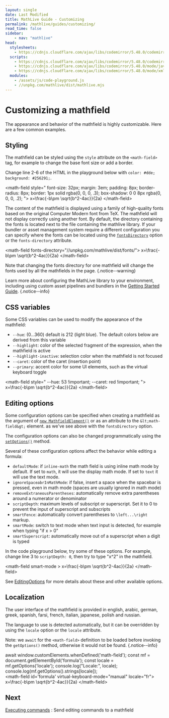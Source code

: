 ```yaml
---
layout: single
date: Last Modified
title: MathLive Guide - Customizing
permalink: /mathlive/guides/customizing/
read_time: false
sidebar:
    - nav: "mathlive"
head:
  stylesheets:
    - https://cdnjs.cloudflare.com/ajax/libs/codemirror/5.48.0/codemirror.min.css
  scripts:
    - https://cdnjs.cloudflare.com/ajax/libs/codemirror/5.48.0/codemirror.min.js
    - https://cdnjs.cloudflare.com/ajax/libs/codemirror/5.48.0/mode/javascript/javascript.min.js
    - https://cdnjs.cloudflare.com/ajax/libs/codemirror/5.48.0/mode/xml/xml.min.js
  modules:
    - /assets/js/code-playground.js
    - //unpkg.com/mathlive/dist/mathlive.mjs
---
```

<script>
    moduleMap = {
        mathlive: "//unpkg.com/mathlive/dist/mathlive.mjs",
        "html-to-image": "///assets/js/html-to-image.js",
    };
</script>

# Customizing a mathfield

The appearance and behavior of the mathfield is highly customizable. Here are a few common examples.

## Styling

The mathfield can be styled using the `style` attribute on the `<math-field>` tag,
for example to change the base font size or add a border.

 Change line 2-6 of the HTML in the playground below with `color: #dde; background: #256291;`.

<!-- htmlmin:ignore -->
<code-playground layout="stack" class="m-lg w-full-lg">
    <div slot="html">&lt;math-field style="
    font-size: 32px; 
    margin: 3em;
    padding: 8px; 
    border-radius: 8px;
    border: 1px solid rgba(0, 0, 0, .3); 
    box-shadow: 0 0 8px rgba(0, 0, 0, .2);
"&gt;
    x=\frac{-b\pm \sqrt{b^2-4ac}}{2a}
&lt;/math-field&gt;
</div>
</code-playground>
<!-- htmlmin:ignore -->

The content of the mathfield is displayed using a family of high-quality 
fonts based on the original Computer Modern font from TeX. The mathfield
will not display correctly using another font. By default, the directory containing
the fonts is located next to the file containing the mathlive library.
If your bundler or asset management system require a different configuration
you can specify where the fonts can be located using the [`fontsDirectory`](http://cortexjs.io/docs/mathlive/?q=fontsDirectory) option or the `fonts-directory` attribute.

<!-- htmlmin:ignore -->
<code-playground layout="stack" class="m-lg w-full-lg">
<div slot="html">&lt;math-field fonts-directory="//unpkg.com/mathlive/dist/fonts/"&gt;
    x=\frac{-b\pm \sqrt{b^2-4ac}}{2a}
&lt;/math-field&gt;</div>
</code-playground>
<!-- htmlmin:ignore -->

Note that changing the fonts directory for one mathfield will change the fonts 
used by all the mathfields in the page. {.notice--warning}

Learn more about configuring the MathLive library to your environment, 
including using custom asset pipelines and bundlers in the [Getting Started Guide](/guides/mathfield-getting-started/). {.notice--info}


## CSS variables

Some CSS variables can be used to modify the appearance of the mathfield:

* `--hue`: (0...360) default is 212 (light blue). The default colors below are derived
from this variable
* `--highlight`: color of the selected fragment of the expression, when the 
mathfield is active
* `--highlight-inactive`: selection color when the mathfield is not focused
* `--caret`: color of the caret (insertion point)
* `--primary`: accent color for some UI elements, such as the virtual keyboard toggle



<!-- htmlmin:ignore -->
<code-playground layout="stack" class="m-lg w-full-lg">
    <div slot="html">&lt;math-field style="
    --hue: 53 !important;
    --caret: red !important;
"&gt;
    x=\frac{-b\pm \sqrt{b^2-4ac}}{2a}
&lt;/math-field&gt;
</div>
</code-playground>
<!-- htmlmin:ignore -->

## Editing options

Some configuration options can be specified when creating a mathfield as 
the argument of [`new MathfieldElement()`](https://cortexjs.io/docs/mathlive/#(%22mathfield-element%22%3Amodule).MathfieldElement%3Aconstructor) or as an attribute to the `&lt;math-field&gt;` element.
as we've see above with the `fontsDirectory` option.

The configuration options can also be changed programmatically using the [`setOptions()`](http://cortexjs.io/docs/mathlive/?q=%22setOptions%22) method.

Several of these configuration options affect the behavior while editing a 
formula:
* `defaultMode`: if `inline-math` the math field is using inline math mode
by default. If set to `math`, it will use the display math mode. If set to 
`text` it will use the text mode.
* `ignoreSpaceabrInMathMode`: if false, insert a space when the spacebar is 
pressed, even in math mode (spaces are usually ignored in math mode)
* `removeExtraneousParentheses`: automatically remove extra parentheses around
a numerator or denominator
* `scriptDepth`: maximum levels of subscript or superscript. Set it to 0 to 
prevent the input of superscript and subscripts
* `smartFence`: automatically convert parentheses to `\left...\right` markup.
* `smartMode`: switch to text mode when text input is detected, for example 
when typing "if x > 0"
* `smartSuperscript`: automatically move out of a superscript when a digit is typed

In the code playground below, try some of these options. For example, change
line 3 to `scriptDepth: 0`, then try to type "x^2" in the mathfield.

<!-- htmlmin:ignore -->
<code-playground layout="stack" class="m-lg w-full-lg">
<div slot="html">&lt;math-field smart-mode &gt;
    x=\frac{-b\pm \sqrt{b^2-4ac}}{2a}
&lt;/math-field&gt;</div>
</code-playground>
<!-- htmlmin:ignore -->

See [EditingOptions](http://cortexjs.io/docs/mathlive/?q=EditingOptions) for more
details about these and other available options.



## Localization

The user interface of the mathfield is provided in english, arabic, german, 
greek, spanish, farsi, french, italian, japanese, polish and russian.

The language to use is detected automatically, but it can be overridden by
using the `locale` option or the `locale` attribute.

Note: we `await` for the `<math-field>` definition to be loaded before
invoking the `getOptions()` method, otherwise it would not be found. {.notice--info}

<!-- htmlmin:ignore -->
<code-playground layout="stack" class="m-lg w-full-lg">
<div slot="javascript">
await window.customElements.whenDefined('math-field');
const mf = document.getElementById('formula');
const locale = mf.getOptions('locale');
console.log("Locale:", locale);
console.log(mf.getOptions().strings[locale]);
</div>
<div slot="html">&lt;math-field id='formula' virtual-keyboard-mode="manual" locale="fr"&gt;
    x=\frac{-b\pm \sqrt{b^2-4ac}}{2a}
&lt;/math-field&gt;</div>
</code-playground>
<!-- htmlmin:ignore -->



## Next

<a href="/mathlive/guides/commands">Executing commands<span><i class="fas fa-chevron-right navigation"></i><span></span></a>
:    Send editing commands to a mathfield
